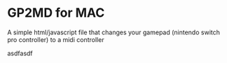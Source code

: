 # GP2MD for MAC

A simple html/javascript file that changes your gamepad (nintendo switch pro controller) to a midi controller

asdfasdf
